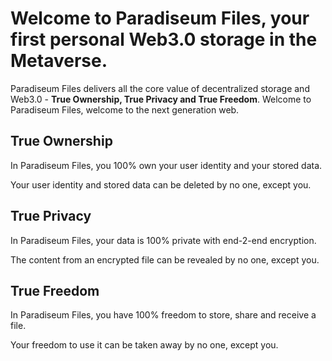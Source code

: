 

# Welcome to Paradiseum Files, your first personal Web3.0 storage in the Metaverse.

Paradiseum Files delivers all the core value of decentralized storage and Web3.0 - **True Ownership, True Privacy and True Freedom**. Welcome to Paradiseum Files, welcome to the next generation web.  

## True Ownership

In Paradiseum Files, you 100% own your user identity and your stored data.   

Your user identity and stored data can be deleted by no one, except you.  

## True Privacy 

In Paradiseum Files, your data is 100% private with end-2-end encryption.  

The content from an encrypted file can be revealed by no one, except you.  

## True Freedom 

In Paradiseum Files, you have 100% freedom to store, share and receive a file.  

Your freedom to use it can be taken away by no one, except you.

